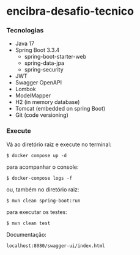 # encibra-desafio-tecnico

### Tecnologias
- Java 17
- Spring Boot 3.3.4
    - spring-boot-starter-web
    - spring-data-jpa
    - spring-security
- JWT
- Swagger OpenAPI
- Lombok
- ModelMapper
- H2 (in memory database)
- Tomcat (embedded on spring Boot)
- Git (code versioning)

### Execute
Vá ao diretório raiz e execute no terminal:
```
$ docker compose up -d
```
para acompanhar o console:
```
$ docker-compose logs -f 
```
ou, também no diretório raiz:

```
$ mvn clean spring-boot:run
```
para executar os testes:
```
$ mvn clean test
```

Documentação:
```
localhost:8080/swagger-ui/index.html
```
